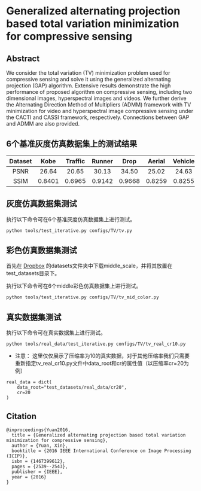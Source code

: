 # Generalized alternating projection based total variation minimization for compressive sensing
## Abstract
We consider the total variation (TV) minimization problem used for compressive sensing and solve it using the generalized alternating projection (GAP) algorithm. Extensive results demonstrate the high performance of proposed algorithm on compressive sensing, including two dimensional images, hyperspectral images and videos. We further derive the Alternating Direction Method of Multipliers (ADMM) framework with TV minimization for video and hyperspectral image compressive sensing under the CACTI and CASSI framework, respectively. Connections between GAP and ADMM are also provided.

## 6个基准灰度仿真数据集上的测试结果
|Dataset|Kobe  |Traffic|Runner | Drop  | Aerial | Vehicle|Average|
|:----:|:----: |:----: |:-----:|:----: | :-----:|:----: |:---:|
|PSNR |  26.64 | 20.65  | 30.13 | 34.50  | 25.02| 24.63 | 26.93| 
|SSIM |0.8401 |0.6965 |0.9142 |0.9668 |0.8259 |0.8255 |0.8448|

## 灰度仿真数据集测试
执行以下命令可在6个基准灰度仿真数据集上进行测试。
```
python tools/test_iterative.py configs/TV/tv.py 

```
## 彩色仿真数据集测试
首先在 [Dropbox](https://www.dropbox.com/sh/3cj7nv5l0hfqup9/AAAMbLQXmoVki98cqwuv754ia?dl=0) 的datasets文件夹中下载middle_scale，并将其放置在test_datasets目录下。 

执行以下命令可在6个middle彩色仿真数据集上进行测试。
```
python tools/test_iterative.py configs/TV/tv_mid_color.py 

```

## 真实数据集测试
执行以下命令可在真实数据集上进行测试。
```
python tools/real_data/test_iterative.py configs/TV/tv_real_cr10.py 

```
* 注意： 这里仅仅展示了压缩率为10的真实数据，对于其他压缩率我们只需要重新指定tv_real_cr10.py文件中data_root和cr的属性值（以压缩率cr=20为例）
```
real_data = dict(
    data_root="test_datasets/real_data/cr20",
    cr=20
)
```
## Citation
```
@inproceedings{Yuan2016,
  title = {Generalized alternating projection based total variation minimization for compressive sensing},
  author = {Yuan, Xin},
  booktitle = {2016 IEEE International Conference on Image Processing (ICIP)},
  isbn = {1467399612},
  pages = {2539--2543},
  publisher = {IEEE},
  year = {2016}
}
```
